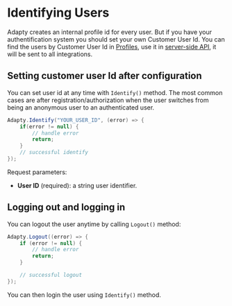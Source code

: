# Identifying Users

Adapty creates an internal profile id for every user. But if you have your authentification system you should set your own Customer User Id. You can find the users by Customer User Id in [Profiles](https://docs.adapty.io/docs/profilescrm), use it in [server-side API](https://docs.adapty.io/docs/getting-started-with-server-side-api), it will be sent to all integrations.

## Setting customer user Id after configuration

You can set user id at any time with `Identify()` method. The most common cases are after registration/authorization when the user switches from being an anonymous user to an authenticated user.

```c#
Adapty.Identify("YOUR_USER_ID", (error) => {
    if(error != null) {
        // handle error
        return;
    }
    // successful identify
});
```

Request parameters:

- **User ID** (required): a string user identifier.

## Logging out and logging in

You can logout the user anytime by calling `Logout()` method:

```c#
Adapty.Logout((error) => {
    if (error != null) {
        // handle error
        return;
    }

    // successful logout
});
```

You can then login the user using `Identify()` method.